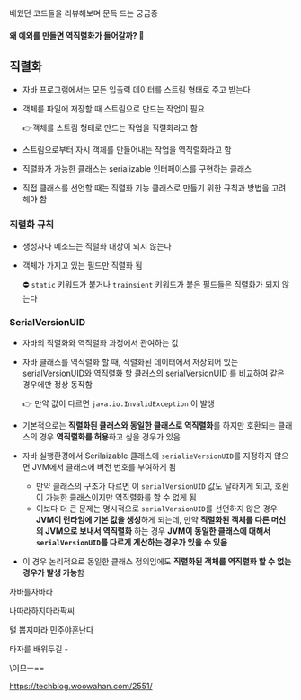 배웠던 코드들을 리뷰해보며 문득 드는 궁금증

#### 왜 예외를 만들면 역직렬화가 들어갈까? :thinking:

## 직렬화

- 자바 프로그램에서는 모든 입출력 데이터를 스트림 형태로 주고 받는다

- 객체를 파일에 저장할 때 스트림으로 만드는 작업이 필요

  :point_right:객체를 스트림 형태로 만드는 작업을 직렬화라고 함

- 스트림으로부터 자시 객체를 만들어내는 작업을 역직렬화라고 함

- 직렬화가 가능한 클래스는 serializable 인터페이스를 구현하는 클래스

- 직접 클래스를 선언할 때는 직렬화 기능 클래스로 만들기 위한 규칙과 방법을 고려해야 함

### 직렬화 규칙

- 생성자나 메소드는 직렬화 대상이 되지 않는다

- 객체가 가지고 있는 필드만 직렬화 됨

  ⛔ `static` 키워드가 붙거나 `trainsient` 키워드가 붙은 필드들은 직렬화가 되지 않는다

### SerialVersionUID

- 자바의 직렬화와 역직렬화 과정에서 관여하는 값

- 자바 클래스를 역직렬화 할 때, 직렬화된 데이터에서 저장되어 있는 serialVersionUID와 역직렬화 할 클래스의 serialVersionUID 를 비교하여 같은 경우에만 정상 동작함

  :point_right: 만약 값이 다르면 `java.io.InvalidException` 이 발생

- 기본적으로는 **직렬화된 클래스와 동일한 클래스로 역직렬화**를 하지만 호환되는 클래스의 경우 **역직렬화를 허용**하고 싶을 경우가 있음

- 자바 실행환경에서 Serilaizable 클래스에 `serialieVersionUID`를 지정하지 않으면 JVM에서 클래스에 버전 번호를 부여하게 됨
  - 만약 클래스의 구조가 다르면 이 `serialVersionUID` 값도 달라지게 되고, 호환이 가능한 클래스이지만 역직렬화를 할 수 없게 됨
  - 이보다 더 큰 문제는 명시적으로 `serialVersionUID`를 선언하지 않은 경우 **JVM이 런타임에 기본 값을 생성**하게 되는데, 만약 **직렬화된 객체를 다른 머신의 JVM으로 보내서 역직렬화** 하는 경우 **JVM이 동일한 클래스에 대해서 `serialVersionUID`를 다르게 계산하는 경우가 있을 수 있음**
  
- 이 경우 논리적으로 동일한 클래스 정의임에도 **직렬화된 객체를 역직렬화 할 수 없는 경우가 발생 가능**함















자바를자바라

나따라하지마라팍씨

털 뽑지마라 민주야혼난다

타자를 배워두길 -

\이므ㅡ==

https://techblog.woowahan.com/2551/

